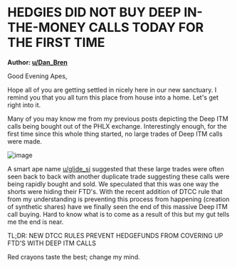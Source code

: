 # HEDGIES DID NOT BUY DEEP IN-THE-MONEY CALLS TODAY FOR THE FIRST TIME

**Author: [u/Dan_Bren](https://www.reddit.com/user/Dan_Bren/)**

Good Evening Apes,

Hope all of you are getting settled in nicely here in our new sanctuary. I remind you that you all turn this place from house into a home. Let's get right into it.

Many of you may know me from my previous posts depicting the Deep ITM calls being bought out of the PHLX exchange. Interestingly enough, for the first time since this whole thing started, no large trades of Deep ITM calls were made.

![image](https://user-images.githubusercontent.com/82035192/113883323-0a5cc680-978c-11eb-8b55-2e4abef12fba.png)

A smart ape name [u/glide_si](https://www.reddit.com/u/glide_si/) suggested that these large trades were often seen back to back with another duplicate trade suggesting these calls were being rapidly bought and sold. We speculated that this was one way the shorts were hiding their FTD's. With the recent addition of DTCC rule that from my understanding is preventing this process from happening (creation of synthetic shares) have we finally seen the end of this massive Deep ITM call buying. Hard to know what is to come as a result of this but my gut tells me the end is near.

TL;DR: NEW DTCC RULES PREVENT HEDGEFUNDS FROM COVERING UP FTD'S WITH DEEP ITM CALLS

Red crayons taste the best; change my mind.

